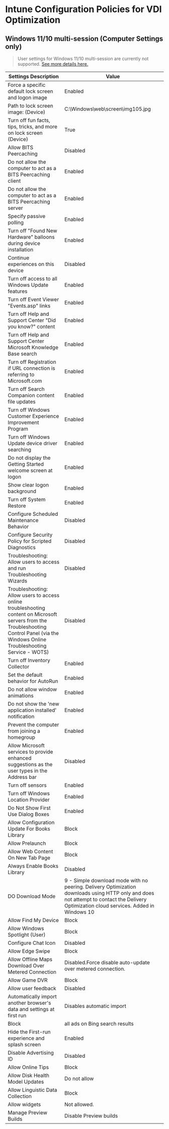 # Intune Configuration Policies for VDI Optimization
## Windows 11/10 multi-session (Computer Settings only)

> User settings for Windows 11/10 multi-session are currently not supported. [See more details here.](https://docs.microsoft.com/en-us/mem/intune/fundamentals/azure-virtual-desktop-multi-session#overview)

|Settings Description   | Value  |
|---|---|
|Force a specific default lock screen and logon image|Enabled||
|Path to lock screen image: (Device)|C:\Windows\web\screen\img105.jpg|
|Turn off fun facts, tips, tricks, and more on lock screen (Device)|True|
|Allow BITS Peercaching|Disabled|
|Do not allow the computer to act as a BITS Peercaching client|Enabled|
|Do not allow the computer to act as a BITS Peercaching server|Enabled|
|Specify passive polling|Enabled|
|Turn off "Found New Hardware" balloons during device installation|Enabled|
|Continue experiences on this device|Disabled|
|Turn off access to all Windows Update features|Enabled|
|Turn off Event Viewer "Events.asp" links|Enabled|
|Turn off Help and Support Center "Did you know?" content|Enabled|
|Turn off Help and Support Center Microsoft Knowledge Base search|Enabled|
|Turn off Registration if URL connection is referring to Microsoft.com|Enabled|
|Turn off Search Companion content file updates|Enabled|
|Turn off Windows Customer Experience Improvement Program|Enabled|
|Turn off Windows Update device driver searching|Enabled|
|Do not display the Getting Started welcome screen at logon|Enabled|
|Show clear logon background|Enabled|
|Turn off System Restore|Enabled|
|Configure Scheduled Maintenance Behavior|Disabled|
|Configure Security Policy for Scripted Diagnostics|Disabled|
|Troubleshooting: Allow users to access and run Troubleshooting Wizards|Disabled|
|Troubleshooting: Allow users to access online troubleshooting content on Microsoft servers from the Troubleshooting Control Panel (via the Windows Online Troubleshooting Service - WOTS)|Disabled|
|Turn off Inventory Collector|Enabled|
|Set the default behavior for AutoRun|Enabled|
|Do not allow window animations|Enabled|
|Do not show the 'new application installed' notification|Enabled|
|Prevent the computer from joining a homegroup|Enabled|
|Allow Microsoft services to provide enhanced suggestions as the user types in the Address bar|Disabled|
|Turn off sensors|Enabled|
|Turn off Windows Location Provider|Enabled|
|Do Not Show First Use Dialog Boxes|Enabled|
|Allow Configuration Update For Books Library|Block|
|Allow Prelaunch|Block|
|Allow Web Content On New Tab Page|Block|
|Always Enable Books Library|Disabled|
|DO Download Mode|9 - Simple download mode with no peering. Delivery Optimization downloads using HTTP only and does not attempt to contact the Delivery Optimization cloud services. Added in Windows 10| version 1607.
|Allow Find My Device|Block|
|Allow Windows Spotlight (User)|Block|
|Configure Chat Icon|Disabled|
|Allow Edge Swipe|Block|
|Allow Offline Maps Download Over Metered Connection|Disabled.Force disable auto-update over metered connection.|
|Allow Game DVR|Block|
|Allow user feedback|Disabled|
|Automatically import another browser's data and settings at first run|Disables automatic import| and the import section of the first-run experience is skipped|
|Block| all ads on Bing search results|Enabled|
|Hide the First-run experience and splash screen|Enabled|
|Disable Advertising ID|Disabled|
|Allow Online Tips|Block|
|Allow Disk Health Model Updates|Do not allow|
|Allow Linguistic Data Collection|Block|
|Allow widgets|Not allowed.|
|Manage Preview Builds|Disable Preview builds|